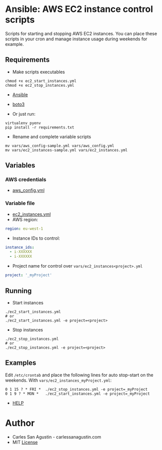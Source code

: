 # Ansible: AWS EC2 instance control scripts

Scripts for starting and stopping AWS EC2 instances. You can place these scripts in your cron and manage instance usage during weekends for example.

## Requirements

* Make scripts executables

```shell
chmod +x ec2_start_instances.yml
chmod +x ec2_stop_instances.yml
```

* [Ansible](https://www.ansible.com/)
* [boto3](https://github.com/boto/boto3)

* Or just run:

```shell
virtualenv pyenv
pip install -r requirements.txt
```

* Rename and complete variable scripts

```shell
mv vars/aws_config-sample.yml vars/aws_config.yml
mv vars/ec2_instances-sample.yml vars/ec2_instances.yml
```

## Variables

### AWS credentials

* [aws_config.yml](vars/aws_config.yml)

### Variable file

* [ec2_instances.yml](vars/ec2_instances.yml)
* AWS region:

```yaml
region: eu-west-1
```

* Instance IDs to control:

```yaml
instance_ids:
  - i-XXXXXX
  - i-XXXXXX
```

* Project name for control over `vars/ec2_instances<project>.yml`

```yaml
project: '_myProject'
```

## Running

* Start instances

```shell
./ec2_start_instances.yml
# or
./ec2_start_instances.yml -e project=<project>
```

* Stop instances

```shell
./ec2_stop_instances.yml
# or
./ec2_stop_instances.yml -e project=<project>
```

## Examples

Edit `/etc/crontab` and place the following lines for auto stop-start on the weekends. With `vars/ec2_instances_myProject.yml`:

```
0 1 15 ? * FRI *  ./ec2_stop_instances.yml -e project=_myProject
0 1 9 ? * MON *   ./ec2_start_instances.yml -e project=_myProject
```

* [HELP](http://www.cronmaker.com/)

# Author

* Carles San Agustin - carlessanagustin.com
* MIT [License](LICENSE)
